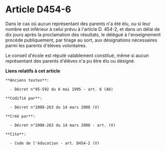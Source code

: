 # Article D454-6

Dans le cas où aucun représentant des parents n'a été élu, ou si leur nombre est inférieur à celui prévu à l'article D.
454-2, et dans un délai de dix jours après la proclamation des résultats, le délégué à l'enseignement procède publiquement,
par tirage au sort, aux désignations nécessaires parmi les parents d'élèves volontaires. 

Le conseil d'école est réputé valablement constitué, même si aucun représentant des parents d'élèves n'a pu être élu ou
désigné.

**Liens relatifs à cet article**

	**Anciens textes**:

	  - Décret n°95-592 du 6 mai 1995 - art. 6 (Ab)

	**Codifié par**:

	  - Décret n°2008-263 du 14 mars 2008 (V)

	**Créé par**:

	  - Décret n°2008-263 du 14 mars 2008 - art. (V)

	**Cite**:

	  - Code de l'éducation - art. D454-2 (V)
